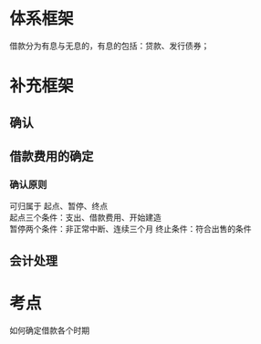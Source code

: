 # 体系框架

借款分为有息与无息的，有息的包括：贷款、发行债券；




# 补充框架

## 确认



## 借款费用的确定
### 确认原则
可归属于
起点、暂停、终点 \
起点三个条件：支出、借款费用、开始建造 \
暂停两个条件：非正常中断、连续三个月
终止条件：符合出售的条件



## 会计处理

# 考点
如何确定借款各个时期
